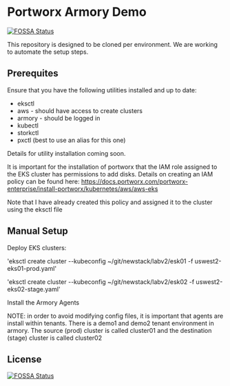 # Portworx Armory Demo
[![FOSSA Status](https://app.fossa.com/api/projects/git%2Bgithub.com%2F0liynyk%2Farmory.svg?type=shield)](https://app.fossa.com/projects/git%2Bgithub.com%2F0liynyk%2Farmory?ref=badge_shield)


This repository is designed to be cloned per environment. We are working to automate the setup steps.

## Prerequites

Ensure that you have the following utilities installed and up to date:
- eksctl
- aws - should have access to create clusters
- armory - should be logged in
- kubectl
- storkctl
- pxctl (best to use an alias for this one)

Details for utility installation coming soon.

It is important for the installation of portworx that the IAM role assigned to the EKS cluster has permissions to add disks. Details on creating an IAM policy can be found here: https://docs.portworx.com/portworx-enterprise/install-portworx/kubernetes/aws/aws-eks

Note that I have already created this policy and assigned it to the cluster using the eksctl file

## Manual Setup

Deploy EKS clusters:

'eksctl create cluster --kubeconfig ~/git/newstack/labv2/esk01 -f uswest2-eks01-prod.yaml'

'eksctl create cluster --kubeconfig ~/git/newstack/labv2/esk02 -f uswest2-eks02-stage.yaml'

Install the Armory Agents

NOTE: in order to avoid modifying config files, it is important that agents are install within tenants. There is a demo1 and demo2 tenant environment in armory. The source (prod) cluster is called cluster01 and the destination (stage) cluster is called cluster02



## License
[![FOSSA Status](https://app.fossa.com/api/projects/git%2Bgithub.com%2F0liynyk%2Farmory.svg?type=large)](https://app.fossa.com/projects/git%2Bgithub.com%2F0liynyk%2Farmory?ref=badge_large)